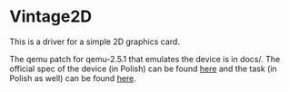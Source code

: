 # Vintage2D

This is a driver for a simple 2D graphics card.

The qemu patch for qemu-2.5.1 that emulates the device is in docs/. The official spec of the device (in Polish) can be found [here](http://students.mimuw.edu.pl/ZSO/PUBLIC-SO/2015-2016/_build/html/z2_driver/vintage2d.html#z2-vintage2d)
and the task (in Polish as well) can be found [here](http://students.mimuw.edu.pl/ZSO/PUBLIC-SO/2015-2016/_build/html/z2_driver/index.html).
